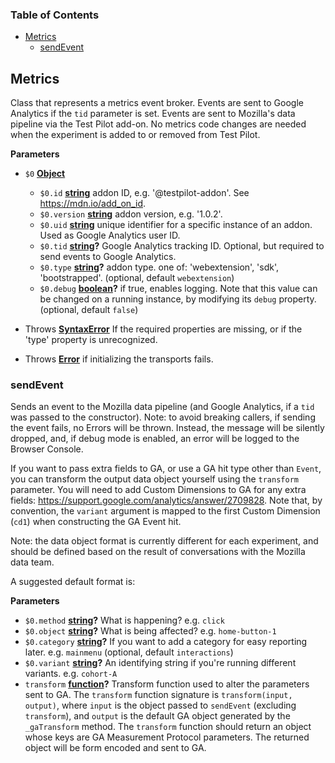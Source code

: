 <!-- Generated by documentation.js. Update this documentation by updating the source code. -->

### Table of Contents

-   [Metrics](#metrics)
    -   [sendEvent](#sendevent)

## Metrics

Class that represents a metrics event broker. Events are sent to Google
Analytics if the `tid` parameter is set. Events are sent to Mozilla's
data pipeline via the Test Pilot add-on. No metrics code changes are
needed when the experiment is added to or removed from Test Pilot.

**Parameters**

-   `$0` **[Object](https://developer.mozilla.org/en-US/docs/Web/JavaScript/Reference/Global_Objects/Object)** 
    -   `$0.id` **[string](https://developer.mozilla.org/en-US/docs/Web/JavaScript/Reference/Global_Objects/String)** addon ID, e.g. '@testpilot-addon'. See <https://mdn.io/add_on_id>.
    -   `$0.version` **[string](https://developer.mozilla.org/en-US/docs/Web/JavaScript/Reference/Global_Objects/String)** addon version, e.g. '1.0.2'.
    -   `$0.uid` **[string](https://developer.mozilla.org/en-US/docs/Web/JavaScript/Reference/Global_Objects/String)** unique identifier for a specific instance of an addon.
        Used as Google Analytics user ID.
    -   `$0.tid` **[string](https://developer.mozilla.org/en-US/docs/Web/JavaScript/Reference/Global_Objects/String)?** Google Analytics tracking ID. Optional, but required
        to send events to Google Analytics.
    -   `$0.type` **[string](https://developer.mozilla.org/en-US/docs/Web/JavaScript/Reference/Global_Objects/String)?** addon type. one of: 'webextension',
        'sdk', 'bootstrapped'. (optional, default `webextension`)
    -   `$0.debug` **[boolean](https://developer.mozilla.org/en-US/docs/Web/JavaScript/Reference/Global_Objects/Boolean)?** if true, enables logging. Note that this
        value can be changed on a running instance, by modifying its `debug` property. (optional, default `false`)


-   Throws **[SyntaxError](https://developer.mozilla.org/en-US/docs/Web/JavaScript/Reference/Global_Objects/SyntaxError)** If the required properties are missing, or if the
    'type' property is unrecognized.
-   Throws **[Error](https://developer.mozilla.org/en-US/docs/Web/JavaScript/Reference/Global_Objects/Error)** if initializing the transports fails.

### sendEvent

Sends an event to the Mozilla data pipeline (and Google Analytics, if
a `tid` was passed to the constructor). Note: to avoid breaking callers,
if sending the event fails, no Errors will be thrown. Instead, the message
will be silently dropped, and, if debug mode is enabled, an error will be
logged to the Browser Console.

If you want to pass extra fields to GA, or use a GA hit type other than
`Event`, you can transform the output data object yourself using the
`transform` parameter. You will need to add Custom Dimensions to GA for any
extra fields: <https://support.google.com/analytics/answer/2709828>. Note
that, by convention, the `variant` argument is mapped to the first Custom
Dimension (`cd1`) when constructing the GA Event hit.

Note: the data object format is currently different for each experiment,
and should be defined based on the result of conversations with the Mozilla
data team.

A suggested default format is:

**Parameters**

-   `$0.method` **[string](https://developer.mozilla.org/en-US/docs/Web/JavaScript/Reference/Global_Objects/String)?** What is happening? e.g. `click`
-   `$0.object` **[string](https://developer.mozilla.org/en-US/docs/Web/JavaScript/Reference/Global_Objects/String)?** What is being affected? e.g. `home-button-1`
-   `$0.category` **[string](https://developer.mozilla.org/en-US/docs/Web/JavaScript/Reference/Global_Objects/String)?** If you want to add a category
    for easy reporting later. e.g. `mainmenu` (optional, default `interactions`)
-   `$0.variant` **[string](https://developer.mozilla.org/en-US/docs/Web/JavaScript/Reference/Global_Objects/String)?** An identifying string if you're running
    different variants. e.g. `cohort-A`
-   `transform` **[function](https://developer.mozilla.org/en-US/docs/Web/JavaScript/Reference/Statements/function)?** Transform function used to alter the
    parameters sent to GA. The `transform` function signature is
    `transform(input, output)`, where `input` is the object passed to
    `sendEvent` (excluding `transform`), and `output` is the default GA
    object generated by the `_gaTransform` method. The `transform` function
    should return an object whose keys are GA Measurement Protocol parameters.
    The returned object will be form encoded and sent to GA.

